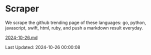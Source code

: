 # Scraper

We scrape the github trending page of these languages: go, python, javascript, swift, html, ruby, and push a markdown result everyday.

[2024-10-26.md](https://github.com/henson/Scraper/blob/master/2024-10-26.md)

Last Updated: 2024-10-26 00:00:08